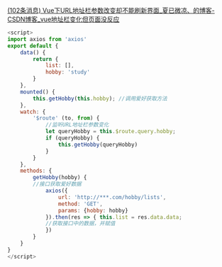 [(102条消息) Vue下URL地址栏参数改变却不能刷新界面_夏已微凉、的博客-CSDN博客_vue地址栏变化但页面没反应](https://lrbbfc.blog.csdn.net/article/details/124891499?spm=1001.2101.3001.6650.1&utm_medium=distribute.pc_relevant.none-task-blog-2%7Edefault%7ECTRLIST%7ERate-1-124891499-blog-116754948.pc_relevant_multi_platform_whitelistv3&depth_1-utm_source=distribute.pc_relevant.none-task-blog-2%7Edefault%7ECTRLIST%7ERate-1-124891499-blog-116754948.pc_relevant_multi_platform_whitelistv3)

```js
<script> 
import axios from 'axios' 
export default { 
	data() { 
		return { 
			list: [], 
			hobby: 'study' 
		} 
	}, 
	mounted() { 
		this.getHobby(this.hobby); //调用爱好获取方法 
	}, 
	watch: { 
		'$route' (to, from) { 
			//监听URL地址栏参数变化 
			let queryHobby = this.$route.query.hobby; 
			if (queryHobby) { 
				this.getHobby(queryHobby) 
			} 
		} 
	}, 
	methods: { 
		getHobby(hobby) { 
		//接口获取爱好数据 
			axios({ 
				url: 'http://***.com/hobby/lists',
				method: 'GET', 
				params: {hobby: hobby} 
			}).then(res => { this.list = res.data.data; 
			//获取接口中的数据，并赋值 
			}) 
		} 
	} 
} 
</script>
```